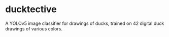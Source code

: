 # ducktective
A YOLOv5 image classifier for drawings of ducks, trained on 42 digital duck drawings of various colors.
